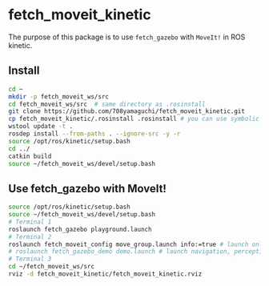 fetch\_moveit\_kinetic
======================
The purpose of this package is to use `fetch_gazebo` with `MoveIt!` in ROS kinetic.

## Install
```bash
cd ~
mkdir -p fetch_moveit_ws/src
cd fetch_moveit_ws/src  # same directory as .rosinstall
git clone https://github.com/708yamaguchi/fetch_moveit_kinetic.git
cp fetch_moveit_kinetic/.rosinstall .rosinstall # you can use symbolic link
wstool update -t .
rosdep install --from-paths . --ignore-src -y -r
source /opt/ros/kinetic/setup.bash
cd ../
catkin build
source ~/fetch_moveit_ws/devel/setup.bash
```

## Use fetch\_gazebo with MoveIt!
```bash
source /opt/ros/kinetic/setup.bash
source ~/fetch_moveit_ws/devel/setup.bash
# Terminal 1
roslaunch fetch_gazebo playground.launch
# Terminal 2
roslaunch fetch_moveit_config move_group.launch info:=true # launch only MoveIt!
# roslaunch fetch_gazebo_demo demo.launch # launch navigation, perception and Moveit!
# Terminal 3
cd ~/fetch_moveit_ws/src
rviz -d fetch_moveit_kinetic/fetch_moveit_kinetic.rviz
```
